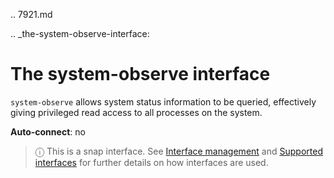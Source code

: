 .. 7921.md

.. _the-system-observe-interface:

# The system-observe interface

`system-observe` allows  system status information to be queried, effectively giving privileged read access to all processes on the system.

**Auto-connect**: no

> ⓘ  This is a snap interface. See [Interface management](/t/interface-management/6154) and [Supported interfaces](/t/supported-interfaces/7744) for further details on how interfaces are used.
